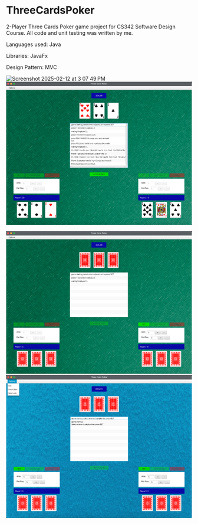 # ThreeCardsPoker

<p>2-Player Three Cards Poker game project for CS342 Software Design Course. All code and unit testing was written by me. </p>
<p>Languages used: Java</p>
<p>Libraries: JavaFx</p>
<p>Design Pattern: MVC</p>


![Screenshot 2025-02-12 at 3 07 49 PM](https://github.com/user-attachments/assets/045859f5-cd94-4ed8-9ebb-544040653997)
<img src="/game-screenshot-1.png?raw=true" alt="screenshot of game-play" width="700" height="auto">

<img src="/game-screenshot-2.png?raw=true" alt="screenshot of game-play" width="700" height="auto">

<img src="/game-screenshot-3.png?raw=true" alt="screenshot of game-play" width="700" height="auto">

